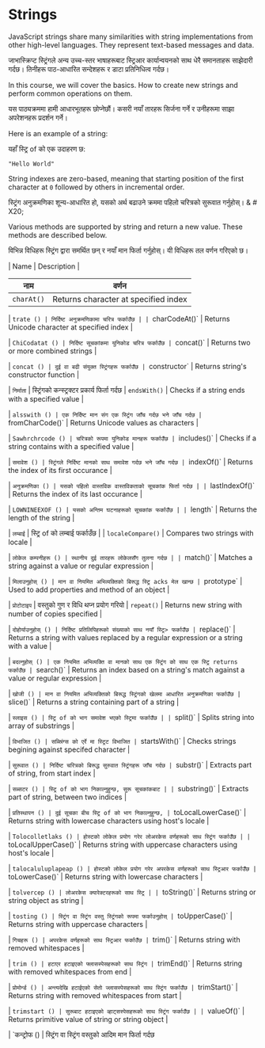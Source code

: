 # Strings

JavaScript strings share many similarities with string implementations from other high-level languages. They represent text-based messages and data.

जाभास्क्रिप्ट स्ट्रिंगले अन्य उच्च-स्तर भाषाहरूबाट स्ट्रिआर कार्यान्वयनको साथ धेरै समानताहरू साझेदारी गर्दछ। तिनीहरू पाठ-आधारित सन्देशहरू र डाटा प्रतिनिधित्व गर्दछ।

In this course, we will cover the basics. How to create new strings and perform common operations on them.

यस पाठ्यक्रममा हामी आधारभूतहरू छोप्नेछौं। कसरी नयाँ तारहरू सिर्जना गर्ने र उनीहरूमा साझा अपरेशनहरू प्रदर्शन गर्ने।

Here is an example of a string:

यहाँ स्ट्रि of को एक उदाहरण छ:

```
"Hello World"
```

String indexes are zero-based, meaning that starting position of the first character at `0` followed by others in incremental order. &#x20;

स्ट्रिंग अनुक्रमणिका शून्य-आधारित हो, यसको अर्थ बढाउने क्रममा पहिलो चरित्रको सुरूवात गर्नुहोस्। & # X20;

Various methods are supported by string and return a new value. These methods are described below.

विभिन्न विधिहरू स्ट्रिंग द्वारा समर्थित छन् र नयाँ मान फिर्ता गर्नुहोस्। यी विधिहरू तल वर्णन गरिएको छ।

| Name                 | Description                                                                            |

| नाम | वर्णन |
| -------------------- | -------------------------------------------------------------------------------------- |
| `charAt()`           | Returns character at specified index                                                   |

| `trate () | निर्दिष्ट अनुक्रमणिकामा चरित्र फर्काउँछ |
| `charCodeAt()`       | Returns Unicode character at specified index                                           |

| `ChiCodatat () | निर्दिष्ट सूचकांकमा युनिकोड चरित्र फर्काउँछ
| `concat()`           | Returns two or more combined strings                                                   |

| `concat () | दुई वा बढी संयुक्त स्ट्रिंगहरू फर्काउँछ
| `constructor`        | Returns string's constructor function                                                  |

| `निर्माता` | स्ट्रिंगको कन्स्ट्रक्टर प्रकार्य फिर्ता गर्दछ
| `endsWith()`         | Checks if a string ends with a specified value                                         |

| `alsswith () | एक निर्दिष्ट मान संग एक स्ट्रिंग जाँच गर्दछ भने जाँच गर्दछ
| `fromCharCode()`     | Returns Unicode values as characters                                                   |

| `Sawhrchrcode () | चरित्रको रूपमा युनिकोड मानहरू फर्काउँछ
| `includes()`         | Checks if a string contains with a specified value                                     |

| `समावेश () | स्ट्रिंगले निर्दिष्ट मानको साथ समावेश गर्दछ भने जाँच गर्दछ
| `indexOf()`          | Returns the index of its first occurance                                               |

| `अनुक्रमणिका () | यसको पहिलो वास्तविक वास्तविकताको सूचकांक फिर्ता गर्दछ |
| `lastIndexOf()`      | Returns the index of its last occurance                                                |

| `LOWNINEEXOF () | यसको अन्तिम घटनाहरूको सूचकांक फर्काउँछ |
| `length`             | Returns the length of the string                                                       |

| `लम्बाई` | स्ट्रि of को लम्बाई फर्काउँछ |
| `localeCompare()`    | Compares two strings with locale                                                       |

| `लोकेल कम्पनीहरू () | स्थानीय दुई तारहरू लोकेलसँग तुलना गर्दछ |
| `match()`            | Matches a string against a value or regular expression                                 |

| `मिलाउनुहोस् () | मान वा नियमित अभिव्यक्तिको बिरूद्ध स्ट्रि acks मेल खान्छ
| `prototype`          | Used to add properties and method of an object                                         |

| `प्रोटोटाइप` | वस्तुको गुण र विधि थप्न प्रयोग गरियो
| `repeat()`           | Returns new string with number of copies specified                                     |

| `दोहोर्याउनुहोस् () | निर्दिष्ट प्रतिलिपिहरूको संख्याको साथ नयाँ स्ट्रि> फर्काउँछ
| `replace()`          | Returns a string with values replaced by a regular expression or a string with a value |

| `बदल्नुहोस् () | एक नियमित अभिव्यक्ति वा मानको साथ एक स्ट्रिंग को साथ एक स्ट्रि returns फर्काउँछ
| `search()`           | Returns an index based on a string's match against a value or regular expression       |

| `खोजी () | मान वा नियमित अभिव्यक्तिको बिरूद्ध स्ट्रिंगको खेलमा आधारित अनुक्रमणिका फर्काउँछ
| `slice()`            | Returns a string containing part of a string                                           |

| `स्लाइस () | स्ट्रि of को भाग समावेश भएको स्ट्रिमा फर्काउँछ |
| `split()`            | Splits string into array of substrings                                                 |

| `विभाजित () | सब्स्रिंग्स को एर्रे मा स्ट्रिट विभाजित
| `startsWith()`       | Checks strings begining against specifed character                                     |

| `सुरूवात () | निर्दिष्ट चरित्रको बिरूद्ध सुरुवात स्ट्रिंगहरू जाँच गर्दछ
| `substr()`           | Extracts part of string, from start index                                              |

| `सब्सटर () | स्ट्रि of को भाग निकाल्नुहुन्छ, सुरू सूचकांकबाट |
| `substring()`        | Extracts part of string, between two indices                                           |

| `प्रतिस्थापन () | दुई सूचका बीच स्ट्रि of को भाग निकाल्नुहुन्छ,
| `toLocalLowerCase()` | Returns string with lowercase characters using host's locale                           |

| `Tolocolletlaks () | होस्टको लोकेल प्रयोग गरेर लोअरकेस वर्णहरूको साथ स्ट्रिंग फर्काउँछ |
| `toLocalUpperCase()` | Returns string with uppercase characters using host's locale                           |

| `talocaluluplapeap () | होस्टको लोकेल प्रयोग गरेर अपरकेस वर्णहरूको साथ स्ट्रिआर फर्काउँछ
| `toLowerCase()`      | Returns string with lowercase characters                                               |

| `tolvercep () | लोअरकेस क्यारेक्टरहरूको साथ स्ट्रि |
| `toString()`         | Returns string or string object as string                                              |

| `tosting () | स्ट्रिंग वा स्ट्रिंग वस्तु स्ट्रिंगको रूपमा फर्काउनुहोस्
| `toUpperCase()`      | Returns string with uppercase characters                                               |

| `गिचहरू () | अपरकेस वर्णहरूको साथ स्ट्रिआर फर्काउँछ
| `trim()`             | Returns string with removed whitespaces                                                |

| `trim () | हटाएर हटाइएको फ्लासस्पेसहरूको साथ स्ट्रिंग
| `trimEnd()`          | Returns string with removed whitespaces from end                                       |

| `प्रोमोर्न्ड () | अन्त्यदेखि हटाईएको सेतो ज्लासस्पेसहरूको साथ स्ट्रिंग फर्काउँछ
| `trimStart()`        | Returns string with removed whitespaces from start                                     |

| `trimstart () | सुरूबाट हटाइएको व्हाट्सस्पेसहरूको साथ स्ट्रिंग फर्काउँछ |
| `valueOf()`          | Returns primitive value of string or string object                                     |

| `कन्ट्रोफ () | स्ट्रिंग वा स्ट्रिंग वस्तुको आदिम मान फिर्ता गर्दछ

